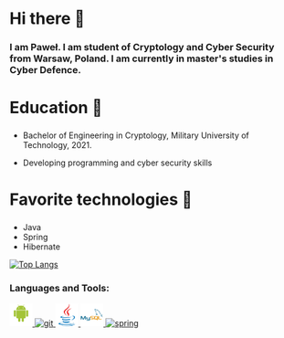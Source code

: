 <h1 align="left">Hi there 👋</h1>
<h3 align="left">I am Paweł. I am student of Cryptology and Cyber Security from Warsaw, Poland. I am currently in master's studies in Cyber Defence. </h3>

<h1 align="left">Education 🔭</h1>
<h3 align="left"></h3>

- Bachelor of Engineering in Cryptology, Military University of Technology, 2021.

- Developing programming and cyber security skills

<h1 align="left">Favorite technologies 🤝</h1>
<h3 align="left"></h3>

- Java
- Spring
- Hibernate

[![Top Langs](https://github-readme-stats.vercel.app/api/top-langs/?username=P48LIT0&layout=compact)](https://github.com/anuraghazra/github-readme-stats)

<p align="left">
</p>

<h3 align="left">Languages and Tools:</h3>
<p align="left"> <a href="https://developer.android.com" target="_blank" rel="noreferrer"> <img src="https://raw.githubusercontent.com/devicons/devicon/master/icons/android/android-original-wordmark.svg" alt="android" width="40" height="40"/> </a> <a href="https://git-scm.com/" target="_blank" rel="noreferrer"> <img src="https://www.vectorlogo.zone/logos/git-scm/git-scm-icon.svg" alt="git" width="40" height="40"/> </a> <a href="https://www.java.com" target="_blank" rel="noreferrer"> <img src="https://raw.githubusercontent.com/devicons/devicon/master/icons/java/java-original.svg" alt="java" width="40" height="40"/> </a> <a href="https://www.mysql.com/" target="_blank" rel="noreferrer"> <img src="https://raw.githubusercontent.com/devicons/devicon/master/icons/mysql/mysql-original-wordmark.svg" alt="mysql" width="40" height="40"/> </a> <a href="https://spring.io/" target="_blank" rel="noreferrer"> <img src="https://www.vectorlogo.zone/logos/springio/springio-icon.svg" alt="spring" width="40" height="40"/> </a> </p>

